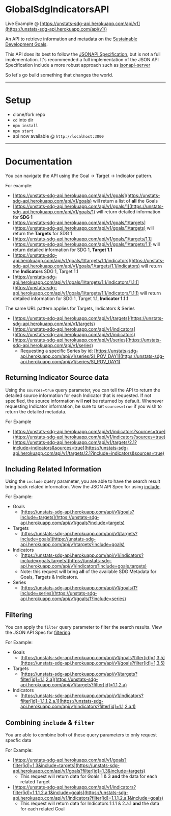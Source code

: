 # GlobalSdgIndicatorsAPI
Live Example @ [https://unstats-sdg-api.herokuapp.com/api/v1](https://unstats-sdg-api.herokuapp.com/api/v1/)

An API to retrieve information and metadata on the [Sustainable Development Goals](http://www.un.org/sustainabledevelopment/sustainable-development-goals/). 

This API does its best to follow the [JSONAPI Specification](http://jsonapi.org/), but is not a full implementation. It's recommended a full implementation of the JSON API Specification include a more robust approach such as [jsonapi-server](https://github.com/holidayextras/jsonapi-server)

So let's go build something that changes the world.

---

# Setup
- clone/fork repo
- `cd` into dir
- `npm install`
- `npm start`
- api now available @ `http://localhost:3000`

---
# Documentation
You can navigate the API using the Goal -> Target -> Indicator pattern.

For example:

- [https://unstats-sdg-api.herokuapp.com/api/v1/goals](https://unstats-sdg-api.herokuapp.com/api/v1/goals) will return a list of **all** the Goals
- [https://unstats-sdg-api.herokuapp.com/api/v1/goals/1](https://unstats-sdg-api.herokuapp.com/api/v1/goals/1) will return detailed information for **SDG 1**
- [https://unstats-sdg-api.herokuapp.com/api/v1/goals/1/targets](https://unstats-sdg-api.herokuapp.com/api/v1/goals/1/targets) will return the **Targets** for SDG 1
- [https://unstats-sdg-api.herokuapp.com/api/v1/goals/1/targets/1.1](https://unstats-sdg-api.herokuapp.com/api/v1/goals/1/targets/1.1) will return detailed information for SDG 1, **Target 1.1**
- [https://unstats-sdg-api.herokuapp.com/api/v1/goals/1/targets/1.1/indicators](https://unstats-sdg-api.herokuapp.com/api/v1/goals/1/targets/1.1/indicators) will return the **Indicators** SDG 1, Target 1.1
- [https://unstats-sdg-api.herokuapp.com/api/v1/goals/1/targets/1.1/indicators/1.1.1](https://unstats-sdg-api.herokuapp.com/api/v1/goals/1/targets/1.1/indicators/1.1.1) will return detailed information for SDG 1, Target 1.1, **Indicator 1.1.1**

The same URL pattern applies for Targets, Indicators & Series

- [https://unstats-sdg-api.herokuapp.com/api/v1/targets](https://unstats-sdg-api.herokuapp.com/api/v1/targets)
- [https://unstats-sdg-api.herokuapp.com/api/v1/indicators](https://unstats-sdg-api.herokuapp.com/api/v1/indicators)
- [https://unstats-sdg-api.herokuapp.com/api/v1/series](https://unstats-sdg-api.herokuapp.com/api/v1/series)
  - Requesting a specific Series by id: [https://unstats-sdg-api.herokuapp.com/api/v1/series/SI_POV_DAY1](https://unstats-sdg-api.herokuapp.com/api/v1/series/SI_POV_DAY1)

## Returning Indicator Source data
Using the `sources=true` query parameter, you can tell the API to return the detailed source information for each Indicator that is requested. If not specified, the source information will **not** be returned by default. Whenever requesting Indicator information, be sure to set `sources=true` if you wish to return the detailed metadata.

For Example

- [https://unstats-sdg-api.herokuapp.com/api/v1/indicators?sources=true](https://unstats-sdg-api.herokuapp.com/api/v1/indicators?sources=true)
- [https://unstats-sdg-api.herokuapp.com/api/v1/targets/2.1?include=indicators&sources=true](https://unstats-sdg-api.herokuapp.com/api/v1/targets/2.1?include=indicators&sources=true)

## Including Related Information
Using the `include` query parameter, you are able to have the search result bring back related information. View the JSON API Spec for using [include](http://jsonapi.org/format/#fetching-includes).

For Example:

- Goals
  - [https://unstats-sdg-api.herokuapp.com/api/v1/goals?include=targets](https://unstats-sdg-api.herokuapp.com/api/v1/goals?include=targets)
- Targets
  - [https://unstats-sdg-api.herokuapp.com/api/v1/targets?include=goals](https://unstats-sdg-api.herokuapp.com/api/v1/targets?include=goals)
- Indicators
  - [https://unstats-sdg-api.herokuapp.com/api/v1/indicators?include=goals,targets](https://unstats-sdg-api.herokuapp.com/api/v1/indicators?include=goals,targets)
  - Note: this request will bring **all** of the available SDG Metadata for Goals, Targets & Indicators.
- Series
  - [https://unstats-sdg-api.herokuapp.com/api/v1/goals/1?include=series](https://unstats-sdg-api.herokuapp.com/api/v1/goals/1?include=series)

## Filtering
You can apply the `filter` query parameter to filter the search results. View the JSON API Spec for [filtering](http://jsonapi.org/format/#fetching-filtering).

For Example:

- Goals
  - [https://unstats-sdg-api.herokuapp.com/api/v1/goals?filter[id]=1,3,5](https://unstats-sdg-api.herokuapp.com/api/v1/goals?filter[id]=1,3,5)
- Targets
  - [https://unstats-sdg-api.herokuapp.com/api/v1/targets?filter[id]=1.1,2.a](https://unstats-sdg-api.herokuapp.com/api/v1/targets?filter[id]=1.1,2.a)
- Indicators
  - [https://unstats-sdg-api.herokuapp.com/api/v1/indicators?filter[id]=1.1.1,2.a.1](https://unstats-sdg-api.herokuapp.com/api/v1/indicators?filter[id]=1.1,2.a.1)

## Combining `include` & `filter`
You are able to combine both of these query parameters to only request specfic data

For Example:

- [https://unstats-sdg-api.herokuapp.com/api/v1/goals?filter[id]=1,3&include=targets](https://unstats-sdg-api.herokuapp.com/api/v1/goals?filter[id]=1,3&include=targets)
  - This request will return data for Goals 1 & 3 **and** the data for each related Target
- [https://unstats-sdg-api.herokuapp.com/api/v1/indicators?filter[id]=1.1.1,2.a.1&include=goals](https://unstats-sdg-api.herokuapp.com/api/v1/indicators?filter[id]=1.1.1,2.a.1&include=goals)
  - This request will return data for Indicators 1.1.1 & 2.a.1 **and** the data for each related Goal